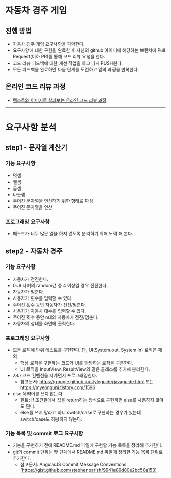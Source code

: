 # 자동차 경주 게임
## 진행 방법
* 자동차 경주 게임 요구사항을 파악한다.
* 요구사항에 대한 구현을 완료한 후 자신의 github 아이디에 해당하는 브랜치에 Pull Request(이하 PR)를 통해 코드 리뷰 요청을 한다.
* 코드 리뷰 피드백에 대한 개선 작업을 하고 다시 PUSH한다.
* 모든 피드백을 완료하면 다음 단계를 도전하고 앞의 과정을 반복한다.

## 온라인 코드 리뷰 과정
* [텍스트와 이미지로 살펴보는 온라인 코드 리뷰 과정](https://github.com/next-step/nextstep-docs/tree/master/codereview)


___

# 요구사항 분석
## step1 - 문자열 계산기
### 기능 요구사항
* 덧셈
* 뺄셈
* 곱셈
* 나눗셈
* 주어진 문자열을 연산하기 위한 형태로 파싱
* 주어진 문자열을 연산

### 프로그래밍 요구사항
* 메소드가 너무 많은 일을 하지 않도록 분리하기 위해 노력 해 본다.

## step2 - 자동차 경주
### 기능 요구사항
* 자동차가 전진한다.
* 0~9 사이의 random값 중 4 이상일 경우 전진한다.
* 자동차가 멈춘다.
* 사용자가 횟수를 입력할 수 있다.
* 주어진 횟수 동안 자동차가 전진/멈춘다.
* 사용자가 자동차 대수를 입력할 수 있다.
* 주어진 횟수 동안 n대의 자동차가 전진/멈춘다.
* 자동차의 상태를 화면에 출력한다.

### 프로그래밍 요구사항
* 모든 로직에 단위 테스트를 구현한다. 단, UI(System.out, System.in) 로직은 제외
    * 핵심 로직을 구현하는 코드와 UI를 담당하는 로직을 구분한다.
    * UI 로직을 InputView, ResultView와 같은 클래스를 추가해 분리한다.
* 자바 코드 컨벤션을 지키면서 프로그래밍한다.
    * 참고문서: https://google.github.io/styleguide/javaguide.html 또는 https://myeonguni.tistory.com/1596
* else 예약어를 쓰지 않는다.
    * 힌트: if 조건절에서 값을 return하는 방식으로 구현하면 else를 사용하지 않아도 된다.
    * else를 쓰지 말라고 하니 switch/case로 구현하는 경우가 있는데 switch/case도 허용하지 않는다.
    
### 기능 목록 및 commit 로그 요구사항
* 기능을 구현하기 전에 README.md 파일에 구현할 기능 목록을 정리해 추가한다.
* git의 commit 단위는 앞 단계에서 README.md 파일에 정리한 기능 목록 단위로 추가한다.
    * 참고문서: AngularJS Commit Message Conventions [https://gist.github.com/stephenparish/9941e89d80e2bc58a153]